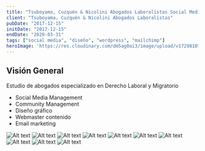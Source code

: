 ```yaml
---
title: "Tsuboyama, Cuzquén & Nicolini Abogados Laboralistas Social Media"
client: "Tsuboyama, Cuzquén & Nicolini Abogados Laboralistas"
pubDate: "2017-12-15"
initDate: "2017-12-15"
endDate: "2020-03-31"
tags: ["social media", "diseño", "wordpress", "mailchimp"]
heroImage: 'https://res.cloudinary.com/dm5ag0ai3/image/upload/v1729810782/tcn_banner_liy9c1.jpg'
---
```

## Visión General
Estudio de abogados especializado en Derecho Laboral y Migratorio

* Social Media Management
* Community Management
* Diseño gráfico
* Webmaster contenido
* Email marketing

![Alt text](https://res.cloudinary.com/dm5ag0ai3/image/upload/v1729292889/comunicado_s65ghn.png "Comunicado")
![Alt text](https://res.cloudinary.com/dm5ag0ai3/image/upload/v1729292885/dia_del_trabajo_dkpppw.png "Saludo")
![Alt text](https://res.cloudinary.com/dm5ag0ai3/image/upload/v1729292884/cuzquen_prensa_oqrrrx.png "Jaime Cuzquén")
![Alt text](https://res.cloudinary.com/dm5ag0ai3/image/upload/v1729292883/conferencia_dozho4.png "Jaime Cuzquén")
![Alt text](https://res.cloudinary.com/dm5ag0ai3/image/upload/v1729292882/chambers_lsnsy8.png "Chambers and Partners")
![Alt text](https://res.cloudinary.com/dm5ag0ai3/image/upload/v1729292882/boletin_d1azm5.png "Boletín")
![Alt text](https://res.cloudinary.com/dm5ag0ai3/image/upload/v1729292881/boletin_extra_mldm3u.png "Boletín Extraodinario")
![Alt text](https://res.cloudinary.com/dm5ag0ai3/image/upload/v1729292881/lacca_lrk92a.png "Lacca")
![Alt text](https://res.cloudinary.com/dm5ag0ai3/image/upload/v1729292881/roll_up_banner_nf3fam.png "Roll Up Banner")
![Alt text](https://res.cloudinary.com/dm5ag0ai3/image/upload/v1729292880/fiestas_patrias_zvexb2.png "Fiestas Patrias")
